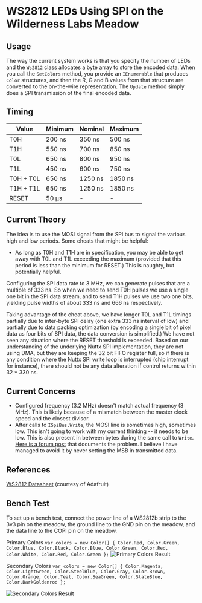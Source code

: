 # WS2812 LEDs Using SPI on the Wilderness Labs Meadow

## Usage

The way the current system works is that you specify the number of LEDs and
the `Ws2812` class allocates a byte array to store the encoded data. When you
call the `SetColors` method, you provide an `IEnumerable` that produces `Color`
structures, and then the R, G and B values from that structure are converted
to the on-the-wire representation. The `Update` method simply does a SPI
transmission of the final encoded data.

## Timing

|Value    |Minimum|Nominal|Maximum|
|---------|-------|-------|-------|
|T0H      |200 ns |350 ns |500 ns |
|T1H      |550 ns |700 ns |850 ns |
|T0L      |650 ns |800 ns |950 ns |
|T1L      |450 ns |600 ns |750 ns |
|T0H + T0L|650 ns |1250 ns|1850 ns|
|T1H + T1L|650 ns |1250 ns|1850 ns|
|RESET    |50 µs  |-      |-      |

## Current Theory

The idea is to use the MOSI signal from the SPI bus to signal the various high
and low periods. Some cheats that might be helpful:

* As long as T0H and T1H are in specification, you may be able to get away with
  T0L and T1L exceeding the maximum (provided that this period is less than the
  minimum for RESET.) This is naughty, but potentially helpful.

Configuring the SPI data rate to 3 MHz, we can generate pulses that are a
multiple of 333 ns. So when we need to send T0H pulses we use a single one bit
in the SPI data stream, and to send T1H pulses we use two one bits, yielding
pulse widths of about 333 ns and 666 ns respectively.

Taking advantage of the cheat above, we have longer T0L and T1L timings
partially due to inter-byte SPI delay (one extra 333 ns interval of low)
and partially due to data packing optimization (by encoding a single bit of
pixel data as four bits of SPI data, the data conversion is simplified.)
We have not seen any situation where the RESET threshold is exceeded. Based
on our understanding of the underlying Nuttx SPI implementation, they are not
using DMA, but they are keeping the 32 bit FIFO register full, so if there is
any condition where the Nuttx SPI write loop is interrupted (chip interrupt for
instance), there should not be any data alteration if control returns within
32 * 330 ns.

## Current Concerns

* Configured frequency (3.2 MHz) doesn't match actual frequency (3 MHz). This
  is likely because of a mismatch between the master clock speed and the
  closest divisor.
* After calls to `ISpiBus.Write`, the MOSI line is sometimes high, sometimes
  low. This isn't going to work with my current thinking -- it needs to be low.
  This is also present in between bytes during the same call to `Write`.
  [Here is a forum post](https://community.st.com/s/question/0D53W00000CQITYSA5/spi-mosi-idle-state-quirk-sometimes-high-sometimes-low)
  that documents the problem. I believe I have managed to avoid it by never
  setting the MSB in transmitted data.

## References

[WS2812 Datasheet](https://cdn-shop.adafruit.com/datasheets/WS2812.pdf) (courtesy of Adafruit)


## Bench Test

To set up a bench test, connect the power line of a WS2812b strip to the 3v3 pin on the meadow, the ground line to the GND pin on the meadow, and the data line to the COPI pin on the meadow.

Primary Colors
```var colors = new Color[] { Color.Red, Color.Green, Color.Blue, Color.Black, Color.Blue, Color.Green, Color.Red, Color.White, Color.Red, Color.Green };```
![Primary Colors Result](https://github.com/bcr/Meadow.Ws2812/blob/main/bench_test_results/primary_colors.jpg?raw=true)

Secondary Colors
```var colors = new Color[] { Color.Magenta, Color.LightGreen, Color.SteelBlue, Color.Gray, Color.Brown, Color.Orange, Color.Teal, Color.SeaGreen, Color.SlateBlue, Color.DarkGoldenrod };```

![Secondary Colors Result](https://github.com/bcr/Meadow.Ws2812/blob/main/bench_test_results/secondary_colors.jpg?raw=true)


